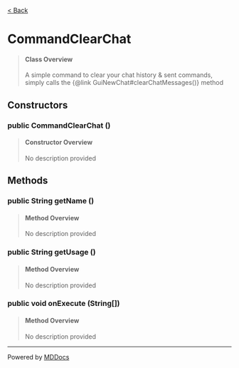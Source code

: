 [< Back](../README.md)
# CommandClearChat #
>#### Class Overview ####
>A simple command to clear your chat history & sent commands,
 simply calls the {@link GuiNewChat#clearChatMessages()} method
## Constructors ##
### public CommandClearChat () ###
>#### Constructor Overview ####
>No description provided
>
## Methods ##
### public String getName () ###
>#### Method Overview ####
>No description provided
>
### public String getUsage () ###
>#### Method Overview ####
>No description provided
>
### public void onExecute (String[]) ###
>#### Method Overview ####
>No description provided
>

---
Powered by [MDDocs](https://github.com/VRCube/MDDocs)